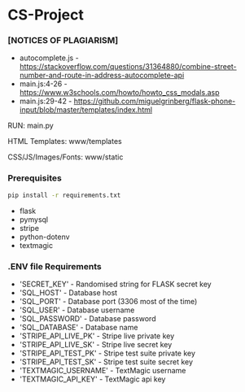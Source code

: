 # CS-Project

### [NOTICES OF PLAGIARISM]
- autocomplete.js - https://stackoverflow.com/questions/31364880/combine-street-number-and-route-in-address-autocomplete-api
- main.js:4-26 - https://www.w3schools.com/howto/howto_css_modals.asp
- main.js:29-42 - https://github.com/miguelgrinberg/flask-phone-input/blob/master/templates/index.html

RUN: main.py

HTML Templates: www/templates

CSS/JS/Images/Fonts: www/static

### Prerequisites
```sh
pip install -r requirements.txt
```
- flask
- pymysql
- stripe
- python-dotenv
- textmagic

### .ENV file Requirements
- 'SECRET_KEY' - Randomised string for FLASK secret key
- 'SQL_HOST' - Database host
- 'SQL_PORT' - Database port (3306 most of the time)
- 'SQL_USER' - Database username
- 'SQL_PASSWORD' - Database password
- 'SQL_DATABASE' - Database name
- 'STRIPE_API_LIVE_PK' - Stripe live private key
- 'STRIPE_API_LIVE_SK' - Stripe live secret key
- 'STRIPE_API_TEST_PK' - Stripe test suite private key
- 'STRIPE_API_TEST_SK' - Stripe test suite secret key
- 'TEXTMAGIC_USERNAME' - TextMagic username
- 'TEXTMAGIC_API_KEY' - TextMagic api key
